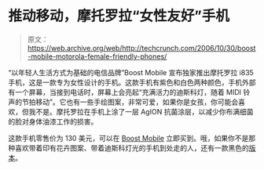 # 推动移动，摩托罗拉“女性友好”手机

> 原文：<https://web.archive.org/web/http://techcrunch.com/2006/10/30/boost-mobile-motorola-female-friendly-phones/>

“以年轻人生活方式为基础的电信品牌”Boost Mobile 宣布独家推出摩托罗拉 i835 手机，这是一款专为女性设计的手机。这款手机有紫色和白色两种颜色，手机外部有一个屏幕，当接到电话时，屏幕上会亮起“充满活力的迪斯科灯，随着 MIDI 铃声的节拍移动”。它也有一些手绘图案，非常可爱，如果你是女孩，你可能会喜欢，但我不是。摩托罗拉在手机上涂了一层 AgION 抗菌涂层，以减少你布满细菌的脸对身体油漆工作的损害。

这款手机零售价为 130 美元，可以在 [Boost Mobile](https://web.archive.org/web/20160401200403/http://www.boostmobilestore.com/bpdirect/boost/PhoneDetails.do?action=view&productVariantExtensionId=16618) 立即买到。哦，如果你不是那种喜欢带着印有花卉图案、带着迪斯科灯光的手机到处走的人，还有一款黑色的[版本](https://web.archive.org/web/20160401200403/http://www.boostmobilestore.com/bpdirect/boost/PhoneDetails.do?action=view&productVariantExtensionId=647)。